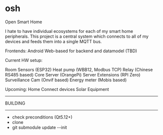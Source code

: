 # osh
Open Smart Home

I hate to have individual ecosystems for each of my smart home peripherals.
This project is a central system which connects to all of my devices and feeds them into a single MQTT bus.

Frontends:
Android
Web-based for backend and datamodel (TBD)

Current HW setup:

Room Sensors (ESP32)
Heat pump (WBB12, Modbus TCP)
Relay (Chinese RS485 based)
Core Server (OrangePi)
Server Extensions (RPI Zero)
Surveillance Cam (Onvif based)
Energy meter (Mobis based)

Upcoming:
Home Connect devices
Solar Equipment


**********************
BUILDING
**********************

- check preconditions (Qt5.12+)
- clone
- git submodule update --init
